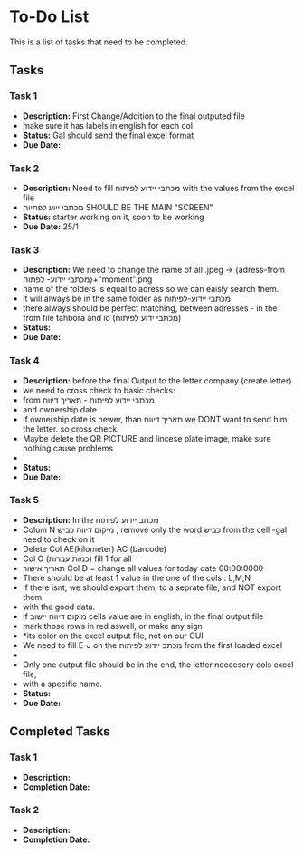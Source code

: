 # To-Do List

This is a list of tasks that need to be completed.

## Tasks

### Task 1

- **Description:** First Change/Addition to the final outputed file 
- make sure it has labels in english for each col
- **Status:** Gal should send the final excel format 
- **Due Date:** 

### Task 2

- **Description:** Need to fill מכתבי יידוע לפיתוח  with the values from the excel file
- מכתבי ייוע לפתיוח SHOULD BE THE MAIN "SCREEN"
- **Status:** starter working on it, soon to be working
- **Due Date:** 25/1

### Task 3

- **Description:** We need to change the name of all .jpeg -> {adress-from מכתבי יידוע- לפתוח}+"moment".png 
- name of the folders is equal to adress so we can eaisly search them.
- it will always be in the same folder as מכתבי יידוע-לפיתוח 
- there always should be perfect matching, between adresses - in the from file tahbora and id (מכתבי ידוע לפיתוח)   
- **Status:** 
- **Due Date:** 

### Task 4

- **Description:** before the final Output to the letter company (create letter)
- we need to cross check to basic checks:
- from מכתבי יידוע לפיתוח - תאריך דיווח
- and ownership date 
- if ownership date is newer, than תאריך דיווח we DONT want to send him the letter. so cross check.
-  Maybe delete the QR PICTURE and lincese plate image, make sure nothing cause problems
-  
- **Status:** 
- **Due Date:** 

### Task 5

- **Description:**  In the מכתב יידוע לפיתוח
- Colum N  מיקום דיווח כביש , remove only the word כביש from the cell -gal need to check on it
-  Delete Col AE(kilometer) AC (barcode) 
-  Col O (כמות עברות) fill 1 for all
-  תאריך אישור Col D = change all values for today date 00:00:0000
-  There should be at least 1 value in the one of the cols : L,M,N
-  if there isnt, we should export them, to a seprate file, and NOT export them 
-  with the good data.
-  if מיקום דיווח יישוב cells value are in english, in the final output file
-  mark those rows in red aswell, or make any sign
-  *its color on the excel output file, not on our GUI
-  We need to fill E-J on the מכתב יידוע לפיתוח from the first loaded excel
-  
- Only one output file should be in the end, the letter neccesery cols excel file, 
- with a specific name.
- **Status:** 
- **Due Date:** 
## Completed Tasks

### Task 1

- **Description:** 
- **Completion Date:** 

### Task 2

- **Description:** 
- **Completion Date:** 
